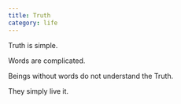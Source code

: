 ```yaml
---
title: Truth
category: life
---
```


Truth
is simple.

Words
are complicated.

Beings without words
do not understand the Truth.

They simply live it.
